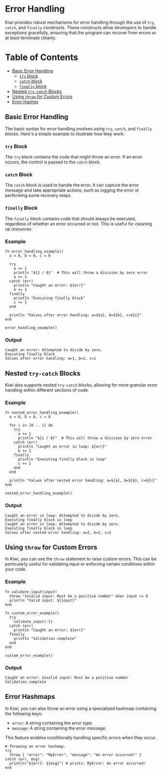 # Error Handling

Kiwi provides robust mechanisms for error handling through the use of `try`, `catch`, and `finally` constructs. These constructs allow developers to handle exceptions gracefully, ensuring that the program can recover from errors or at least terminate cleanly.

# Table of Contents
- [Basic Error Handling](#basic-error-handling)
  - [`try` block](#try-block)
  - [`catch` block](#catch-block)
  - [`finally` block](#finally-block)
- [Nested `try-catch` Blocks](#nested-try-catch-blocks)
- [Using `throw` for Custom Errors](#using-throw-for-custom-errors)
- [Error Hashes](#error-hashmaps)

## Basic Error Handling

The basic syntax for error handling involves using `try`, `catch`, and `finally` blocks. Here's a simple example to illustrate how they work:

### `try` Block
The `try` block contains the code that might throw an error. If an error occurs, the control is passed to the `catch` block.

### `catch` Block
The `catch` block is used to handle the error. It can capture the error message and take appropriate actions, such as logging the error or performing some recovery steps.

### `finally` Block
The `finally` block contains code that should always be executed, regardless of whether an error occurred or not. This is useful for cleaning up resources.

### Example

```kiwi
fn error_handling_example()
  a = 0, b = 0, c = 0

  try
    a += 1
    println "${1 / 0}"  # This will throw a division by zero error
    a += 1
  catch (err)
    println "Caught an error: ${err}"
    b += 1
  finally
    println "Executing finally block"
    c += 1
  end

  println "Values after error handling: a=${a}, b=${b}, c=${c}"
end

error_handling_example()
```

### Output
```
Caught an error: Attempted to divide by zero.
Executing finally block
Values after error handling: a=1, b=1, c=1
```

## Nested `try-catch` Blocks

Kiwi also supports nested `try-catch` blocks, allowing for more granular error handling within different sections of code.

### Example

```kiwi
fn nested_error_handling_example()
  a = 0, b = 0, c = 0

  for i in [0 .. 1] do
    try
      a += 1
      println "${i / 0}"  # This will throw a division by zero error
    catch (err)
      println "Caught an error in loop: ${err}"
      b += 1
    finally
      println "Executing finally block in loop"
      c += 1
    end
  end

  println "Values after nested error handling: a=${a}, b=${b}, c=${c}"
end

nested_error_handling_example()
```

### Output
```
Caught an error in loop: Attempted to divide by zero.
Executing finally block in loop
Caught an error in loop: Attempted to divide by zero.
Executing finally block in loop
Values after nested error handling: a=2, b=2, c=2
```

## Using `throw` for Custom Errors

In Kiwi, you can use the `throw` statement to raise custom errors. This can be particularly useful for validating input or enforcing certain conditions within your code.

### Example

```kiwi
fn validate_input(input)
  throw "Invalid input: Must be a positive number" when input <= 0
  println "Valid input: ${input}"
end

fn custom_error_example()
  try
    validate_input(-1)
  catch (err)
    println "Caught an error: ${err}"
  finally
    println "Validation complete"
  end
end

custom_error_example()
```

### Output
```
Caught an error: Invalid input: Must be a positive number
Validation complete
```

## Error Hashmaps

In Kiwi, you can also throw an error using a specialized hashmap containing the following keys:
- `error`: A string containing the error type.
- `message`: A string containing the error message.

This feature enables conditionally handling specific errors when they occur.

```kiwi
# Throwing an error hashmap.
try
  throw { "error": "MyError", "message": "An error occurred!" }
catch (err, msg)
  println("${err}: ${msg}") # prints: MyError: An error occurred!
end
```